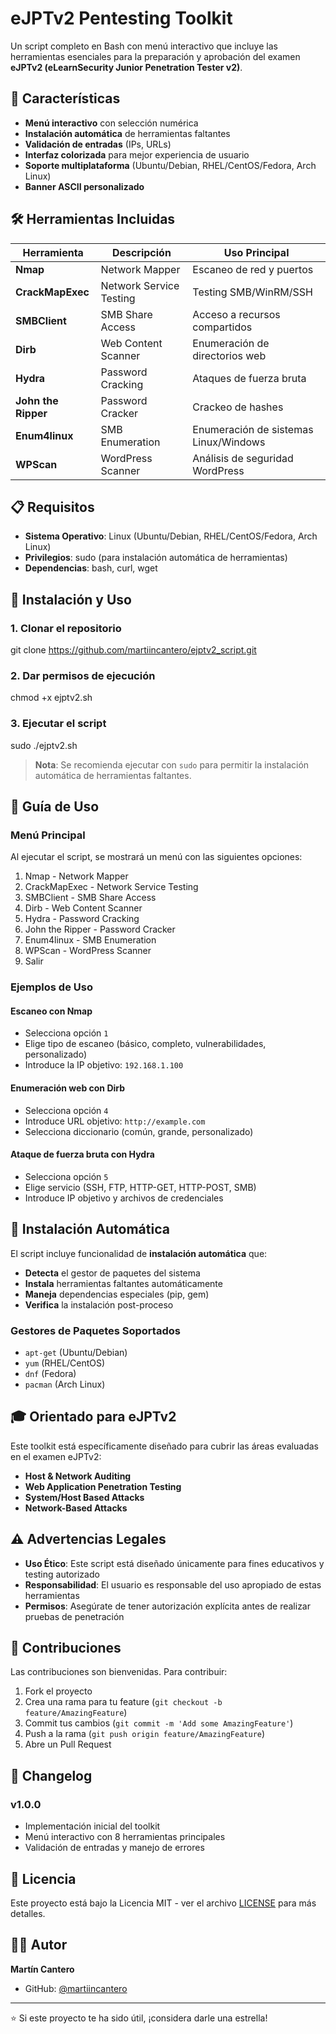 # eJPTv2 Pentesting Toolkit

Un script completo en Bash con menú interactivo que incluye las herramientas esenciales para la preparación y aprobación del examen **eJPTv2 (eLearnSecurity Junior Penetration Tester v2)**.

## 🎯 Características

- **Menú interactivo** con selección numérica
- **Instalación automática** de herramientas faltantes
- **Validación de entradas** (IPs, URLs)
- **Interfaz colorizada** para mejor experiencia de usuario
- **Soporte multiplataforma** (Ubuntu/Debian, RHEL/CentOS/Fedora, Arch Linux)
- **Banner ASCII personalizado**

## 🛠️ Herramientas Incluidas

| Herramienta | Descripción | Uso Principal |
|-------------|-------------|---------------|
| **Nmap** | Network Mapper | Escaneo de red y puertos |
| **CrackMapExec** | Network Service Testing | Testing SMB/WinRM/SSH |
| **SMBClient** | SMB Share Access | Acceso a recursos compartidos |
| **Dirb** | Web Content Scanner | Enumeración de directorios web |
| **Hydra** | Password Cracking | Ataques de fuerza bruta |
| **John the Ripper** | Password Cracker | Crackeo de hashes |
| **Enum4linux** | SMB Enumeration | Enumeración de sistemas Linux/Windows |
| **WPScan** | WordPress Scanner | Análisis de seguridad WordPress |

## 📋 Requisitos

- **Sistema Operativo**: Linux (Ubuntu/Debian, RHEL/CentOS/Fedora, Arch Linux)
- **Privilegios**: sudo (para instalación automática de herramientas)
- **Dependencias**: bash, curl, wget

## 🚀 Instalación y Uso

### 1. Clonar el repositorio
git clone https://github.com/martiincantero/ejptv2_script.git


### 2. Dar permisos de ejecución

chmod +x ejptv2.sh

### 3. Ejecutar el script

sudo ./ejptv2.sh

> **Nota**: Se recomienda ejecutar con `sudo` para permitir la instalación automática de herramientas faltantes.

## 📖 Guía de Uso

### Menú Principal

Al ejecutar el script, se mostrará un menú con las siguientes opciones:

1. Nmap - Network Mapper
2. CrackMapExec - Network Service Testing
3. SMBClient - SMB Share Access
4. Dirb - Web Content Scanner
5. Hydra - Password Cracking
6. John the Ripper - Password Cracker
7. Enum4linux - SMB Enumeration
8. WPScan - WordPress Scanner
9. Salir
    
### Ejemplos de Uso

#### Escaneo con Nmap
- Selecciona opción `1`
- Elige tipo de escaneo (básico, completo, vulnerabilidades, personalizado)
- Introduce la IP objetivo: `192.168.1.100`

#### Enumeración web con Dirb
- Selecciona opción `4`
- Introduce URL objetivo: `http://example.com`
- Selecciona diccionario (común, grande, personalizado)

#### Ataque de fuerza bruta con Hydra
- Selecciona opción `5`
- Elige servicio (SSH, FTP, HTTP-GET, HTTP-POST, SMB)
- Introduce IP objetivo y archivos de credenciales

## 🔧 Instalación Automática

El script incluye funcionalidad de **instalación automática** que:

- **Detecta** el gestor de paquetes del sistema
- **Instala** herramientas faltantes automáticamente
- **Maneja** dependencias especiales (pip, gem)
- **Verifica** la instalación post-proceso

### Gestores de Paquetes Soportados

- `apt-get` (Ubuntu/Debian)
- `yum` (RHEL/CentOS)
- `dnf` (Fedora)
- `pacman` (Arch Linux)

## 🎓 Orientado para eJPTv2

Este toolkit está específicamente diseñado para cubrir las áreas evaluadas en el examen eJPTv2:

- **Host & Network Auditing**
- **Web Application Penetration Testing**
- **System/Host Based Attacks**
- **Network-Based Attacks**

## ⚠️ Advertencias Legales

- **Uso Ético**: Este script está diseñado únicamente para fines educativos y testing autorizado
- **Responsabilidad**: El usuario es responsable del uso apropiado de estas herramientas
- **Permisos**: Asegúrate de tener autorización explícita antes de realizar pruebas de penetración

## 🤝 Contribuciones

Las contribuciones son bienvenidas. Para contribuir:

1. Fork el proyecto
2. Crea una rama para tu feature (`git checkout -b feature/AmazingFeature`)
3. Commit tus cambios (`git commit -m 'Add some AmazingFeature'`)
4. Push a la rama (`git push origin feature/AmazingFeature`)
5. Abre un Pull Request

## 📝 Changelog

### v1.0.0
- Implementación inicial del toolkit
- Menú interactivo con 8 herramientas principales
- Validación de entradas y manejo de errores

## 📄 Licencia

Este proyecto está bajo la Licencia MIT - ver el archivo [LICENSE](LICENSE) para más detalles.

## 👨‍💻 Autor

**Martín Cantero**
- GitHub: [@martiincantero](https://github.com/martiincantero)


---

⭐ Si este proyecto te ha sido útil, ¡considera darle una estrella!
